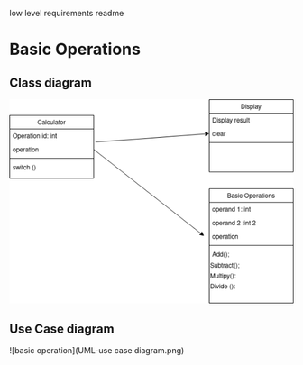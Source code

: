 low level requirements readme




<h1>Basic Operations</h1>
<h2>Class diagram</h2>



![basic operation](UML-class_basic.png )



<h2>Use Case diagram</h2>



![basic operation](UML-use case diagram.png)

